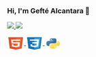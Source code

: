 ### Hi, I'm Gefté Alcantara 👋

<div style="display: inline_block">
  <a href="https://github.com/Gefte">
  <img height="150em" src="https://github-readme-stats.vercel.app/api?username=Gefte&show_icons=true&theme=dracula&include_all_commits=true&count_private=true"/>
  <img height="150em" src="https://github-readme-stats.vercel.app/api/top-langs/?username=Gefte&layout=compact&langs_count=7&theme=dracula"/>
</div>

<div style="display: inline_block" align="rigth"><br>
  <img align="center" alt="Gef-HTML" height="30" width="40" src="https://raw.githubusercontent.com/devicons/devicon/master/icons/html5/html5-original.svg">
  <img align="center" alt="Gef-CSS" height="30" width="40" src="https://raw.githubusercontent.com/devicons/devicon/master/icons/css3/css3-original.svg">
  <img align="center" alt="Gef-Python" height="30" width="40" src="https://raw.githubusercontent.com/devicons/devicon/master/icons/python/python-original.svg">
</div>

